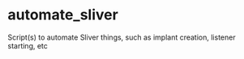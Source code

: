# automate_sliver
Script(s) to automate Sliver things, such as implant creation, listener starting, etc
